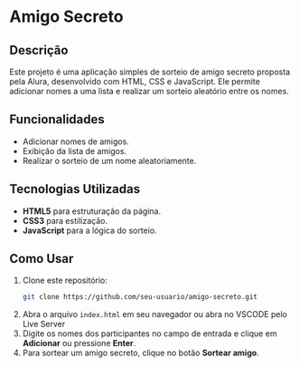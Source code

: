 # Amigo Secreto

## Descrição

Este projeto é uma aplicação simples de sorteio de amigo secreto proposta pela Alura, desenvolvido com HTML, CSS e JavaScript. Ele permite adicionar nomes a uma lista e realizar um sorteio aleatório entre os nomes.

## Funcionalidades

- Adicionar nomes de amigos.
- Exibição da lista de amigos.
- Realizar o sorteio de um nome aleatoriamente.

## Tecnologias Utilizadas

- **HTML5** para estruturação da página.
- **CSS3** para estilização.
- **JavaScript** para a lógica do sorteio.

## Como Usar

1. Clone este repositório:
   ```bash
   git clone https://github.com/seu-usuario/amigo-secreto.git
   ```
2. Abra o arquivo `index.html` em seu navegador ou abra no VSCODE pelo Live Server
3. Digite os nomes dos participantes no campo de entrada e clique em **Adicionar** ou pressione **Enter**.
4. Para sortear um amigo secreto, clique no botão **Sortear amigo**.

